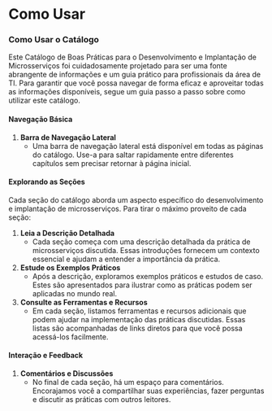 # Como Usar

### Como Usar o Catálogo

Este Catálogo de Boas Práticas para o Desenvolvimento e Implantação de Microsserviços foi cuidadosamente projetado para ser uma fonte abrangente de informações e um guia prático para profissionais da área de TI. Para garantir que você possa navegar de forma eficaz e aproveitar todas as informações disponíveis, segue um guia passo a passo sobre como utilizar este catálogo.

#### Navegação Básica

1. **Barra de Navegação Lateral**
   * Uma barra de navegação lateral está disponível em todas as páginas do catálogo. Use-a para saltar rapidamente entre diferentes capítulos sem precisar retornar à página inicial.

#### Explorando as Seções

Cada seção do catálogo aborda um aspecto específico do desenvolvimento e implantação de microsserviços. Para tirar o máximo proveito de cada seção:

1. **Leia a Descrição Detalhada**
   * Cada seção começa com uma descrição detalhada da prática de microsserviços discutida. Essas introduções fornecem um contexto essencial e ajudam a entender a importância da prática.
2. **Estude os Exemplos Práticos**
   * Após a descrição, exploramos exemplos práticos e estudos de caso. Estes são apresentados para ilustrar como as práticas podem ser aplicadas no mundo real.
3. **Consulte as Ferramentas e Recursos**
   * Em cada seção, listamos ferramentas e recursos adicionais que podem ajudar na implementação das práticas discutidas. Essas listas são acompanhadas de links diretos para que você possa acessá-los facilmente.

#### Interação e Feedback

1. **Comentários e Discussões**
   * No final de cada seção, há um espaço para comentários. Encorajamos você a compartilhar suas experiências, fazer perguntas e discutir as práticas com outros leitores.
